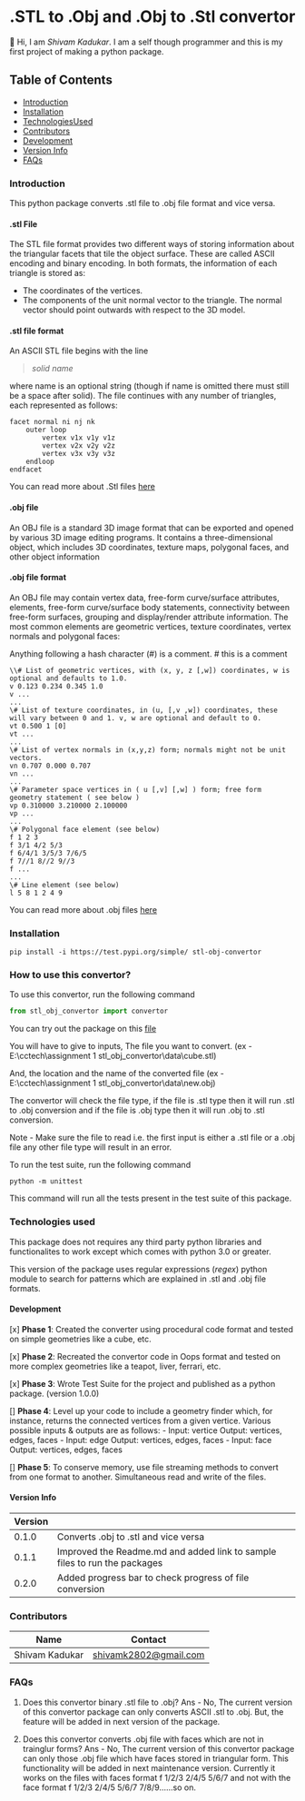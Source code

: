 # .STL to .Obj and .Obj to .Stl convertor

:vulcan_salute: Hi, I am _Shivam Kadukar_. I am a self though programmer and this is my first project of making a python package.

## Table of Contents

- [Introduction](#introduction)
- [Installation](#installation)
- [TechnologiesUsed](#technologies-used)
- [Contributors](#contributorscontributors)
- [Development](#development)
- [Version Info](#version-info)
- [FAQs](#faqs)

### Introduction

This python package converts .stl file to .obj file format and vice versa.

#### .stl File

The STL file format provides two different ways of storing information about the triangular facets that tile the object surface. These are called ASCII encoding and binary encoding. In both formats, the information of each triangle is stored as:

- The coordinates of the vertices.
- The components of the unit normal vector to the triangle. The normal vector should point outwards with respect to the 3D model.

#### .stl file format

An ASCII STL file begins with the line

> _solid name_

where name is an optional string (though if name is omitted there must still be a space after solid). The file continues with any number of triangles, each represented as follows:
```
facet normal ni nj nk
    outer loop
        vertex v1x v1y v1z
        vertex v2x v2y v2z
        vertex v3x v3y v3z
    endloop
endfacet
 ```

You can read more about .Stl files [here](https://en.wikipedia.org/wiki/STL_(file_format) ".stl file wikipedia")

#### .obj file

An OBJ file is a standard 3D image format that can be exported and opened by various 3D image editing programs. It contains a three-dimensional object, which includes 3D coordinates, texture maps, polygonal faces, and other object information

#### .obj file format

An OBJ file may contain vertex data, free-form curve/surface attributes, elements, free-form curve/surface body statements, connectivity between free-form surfaces, grouping and display/render attribute information. The most common elements are geometric vertices, texture coordinates, vertex normals and polygonal faces:

Anything following a hash character (#) is a comment.
\# this is a comment
```
\\# List of geometric vertices, with (x, y, z [,w]) coordinates, w is optional and defaults to 1.0.
v 0.123 0.234 0.345 1.0
v ...
...
\# List of texture coordinates, in (u, [,v ,w]) coordinates, these will vary between 0 and 1. v, w are optional and default to 0.
vt 0.500 1 [0]
vt ...
...
\# List of vertex normals in (x,y,z) form; normals might not be unit vectors.
vn 0.707 0.000 0.707
vn ...
...
\# Parameter space vertices in ( u [,v] [,w] ) form; free form geometry statement ( see below )
vp 0.310000 3.210000 2.100000
vp ...
...
\# Polygonal face element (see below)
f 1 2 3
f 3/1 4/2 5/3
f 6/4/1 3/5/3 7/6/5
f 7//1 8//2 9//3
f ...
...
\# Line element (see below)
l 5 8 1 2 4 9
```

You can read more about .obj files [here](https://en.wikipedia.org/wiki/Wavefront_.obj_file ".obj File Wikipedia")

### Installation

```
pip install -i https://test.pypi.org/simple/ stl-obj-convertor
```
### How to use this convertor?

To use this convertor, run the following command

``` python
from stl_obj_convertor import convertor
```

You can try out the package on this [file](https://drive.google.com/drive/folders/1HpkMrwUWt8scaL5o78qVAc-gynplM91g?usp=sharing)

You will have to give to inputs, The file you want to convert.
(ex - E:\\cctech\\assignment 1 stl_obj_convertor\\data\\cube.stl)

And, the location and the name of the converted file
(ex - E:\\cctech\\assignment 1 stl_obj_convertor\\data\\new.obj)

The convertor will check the file type, if the file is .stl type then it will run .stl to .obj conversion and if the file is .obj type then it will run .obj to .stl conversion. 

Note - Make sure the file to read i.e. the first input is either a .stl file or a .obj file any other file type will result in an error.

To run the test suite, run the following command

```
python -m unittest
```

This command will run all the tests present in the test suite of this package.

### Technologies used

This package does not requires any third party python libraries and functionalites to work except which comes with
python 3.0 or greater.

This version of the package uses regular expressions (_regex_) python module to search for patterns which are explained in .stl and .obj file formats.

#### Development

[x] __Phase 1__: Created the converter using procedural code format and tested on simple geometries like a cube, etc.

[x] __Phase 2__: Recreated the convertor code in Oops format and tested on more complex geometries like a teapot, liver, ferrari, etc.

[x] __Phase 3__: Wrote Test Suite for the project and published as a python package. (version 1.0.0)

[] __Phase 4__: Level up your code to include a geometry finder which, for instance, returns the connected vertices from a given vertice. Various possible inputs & outputs are as follows:
  \- Input: vertice Output: vertices, edges, faces
  \- Input: edge Output: vertices, edges, faces
  \- Input: face Output: vertices, edges, faces

[] __Phase 5__: To conserve memory, use file streaming methods to convert from one format to another. Simultaneous read and write of the files.

#### Version Info

|  Version     |                                                                           |
|--------------|---------------------------------------------------------------------------|
|   0.1.0      | Converts .obj to .stl and vice versa                                      |
|   0.1.1      | Improved the Readme.md and added link to sample files to run the packages |
|   0.2.0      | Added progress bar to check progress of file conversion                   |

### Contributors

| Name         | Contact             |
|--------------|---------------------|
|Shivam Kadukar|shivamk2802@gmail.com|

### FAQs

1) Does this convertor binary .stl file to .obj?
Ans - No, The current version of this convertor package can only converts ASCII .stl to .obj.
    But, the feature will be added in next version of the package.

2) Does this convertor converts .obj file with faces which are not in trainglur forms?
Ans - No, The current version of this convertor package can only those .obj file which have faces stored in triangular form. This functionality will be added in next maintenance version.
Currently it works on the files with faces format
f 1/2/3 2/4/5 5/6/7
and not with the face format
f 1/2/3 2/4/5 5/6/7 7/8/9......so on.



